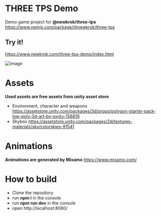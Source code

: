 # THREE TPS Demo

Demo game project for **@newkrok/three-tps** https://www.npmjs.com/package/@newkrok/three-tps

## Try it!

https://www.newkrok.com/three-tps-demo/index.html

![image](https://user-images.githubusercontent.com/13141660/159388018-8e933581-14ef-4be5-952f-c5980317af5c.png)

# Assets

**Used assets are free assets from unity asset store**
- Environment, character and weapons https://assetstore.unity.com/packages/3d/props/polygon-starter-pack-low-poly-3d-art-by-synty-156819
- Skybox https://assetstore.unity.com/packages/2d/textures-materials/sky/colorskies-91541

# Animations

**Animations are generated by Mixamo** https://www.mixamo.com/

# How to build

- Clone the repository
- run **npm i** in the console
- run **npm run dev** in the console
- open http://localhost:8080/
